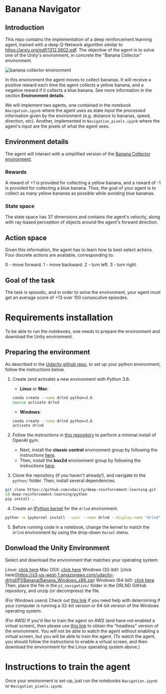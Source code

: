 # Banana Navigator

## Introduction

This repo contains the implementation of a deep reinforcement learning agent, trained with a deep Q-Network algorithm similar to https://arxiv.org/pdf/1312.5602.pdf. The objective of the agent is to solve one of the Unity's environment, in concrete the "Banana Collector" environment.

![banana collector environment](https://github.com/manuelsh/banana-navigator/blob/master/images/banana.gif)

In this environment the agent moves to collect bananas. It will receive a positive reward each time the agent collects a yellow banana, and a negative reward if it collects a blue banana. See more information in the section **Environment details**.

We will implement two agents, one contained in the notebook `Navigation.ipynb` where the agent uses as state input the processed information given by the environment (e.g. distance to bananas, speed, direction, etc). Another, implemented in `Navigation_pixels.ipynb` where the agent's input are the pixels of what the agent sees.

## Environment details

The agent will interact with a simplified version of the [Banana Collector environment](https://github.com/Unity-Technologies/ml-agents/blob/master/docs/Learning-Environment-Examples.md#banana-collector).

### Rewards

A reward of +1 is provided for collecting a yellow banana, and a reward of -1 is provided for collecting a blue banana. Thus, the goal of your agent is to collect as many yellow bananas as possible while avoiding blue bananas.

### State space

The state space has 37 dimensions and contains the agent's velocity, along with ray-based perception of objects around the agent's forward direction. 

## Action space

Given this information, the agent has to learn how to best select actions. Four discrete actions are available, corresponding to:

0 - move forward.
1 - move backward.
2 - turn left.
3 - turn right.

## Goal of the task

The task is episodic, and in order to solve the environment, your agent must get an average score of +13 over 100 consecutive episodes.

# Requirements installation

To be able to run the notebooks, one needs to prepare the environment and download the Unity environment.

## Preparing the environment

As described in the [Udacity github repo](https://github.com/udacity/deep-reinforcement-learning#dependencies), to set up your python environment, follow the instructions below.

1. Create (and activate) a new environment with Python 3.6.

	- __Linux__ or __Mac__: 
	```bash
	conda create --name drlnd python=3.6
	source activate drlnd
	```
	- __Windows__: 
	```bash
	conda create --name drlnd python=3.6 
	activate drlnd
	```
	
2. Follow the instructions in [this repository](https://github.com/openai/gym) to perform a minimal install of OpenAI gym.  
	- Next, install the **classic control** environment group by following the instructions [here](https://github.com/openai/gym#classic-control).
	- Then, install the **box2d** environment group by following the instructions [here](https://github.com/openai/gym#box2d).
	
3. Clone the repository (if you haven't already!), and navigate to the `python/` folder.  Then, install several dependencies.
```bash
git clone https://github.com/udacity/deep-reinforcement-learning.git
cd deep-reinforcement-learning/python
pip install .
```

4. Create an [IPython kernel](http://ipython.readthedocs.io/en/stable/install/kernel_install.html) for the `drlnd` environment.  
```bash
python -m ipykernel install --user --name drlnd --display-name "drlnd"
```

5. Before running code in a notebook, change the kernel to match the `drlnd` environment by using the drop-down `Kernel` menu. 

## Donwload the Unity Environment

Select and download the environment that matches your operating system:

Linux: [click here](https://s3-us-west-1.amazonaws.com/udacity-drlnd/P1/Banana/Banana_Linux.zip)
Mac OSX: [click here](https://s3-us-west-1.amazonaws.com/udacity-drlnd/P1/Banana/Banana.app.zip)
Windows (32-bit): [click here(]https://s3-us-west-1.amazonaws.com/udacity-drlnd/P1/Banana/Banana_Windows_x86.zip)
Windows (64-bit): [click here](https://s3-us-west-1.amazonaws.com/udacity-drlnd/P1/Banana/Banana_Windows_x86_64.zip)
Then, place the file in the `p1_navigation/` folder in the DRLND GitHub repository, and unzip (or decompress) the file.

(For Windows users) Check out [this link](https://support.microsoft.com/en-us/help/827218/how-to-determine-whether-a-computer-is-running-a-32-bit-version-or-64) if you need help with determining if your computer is running a 32-bit version or 64-bit version of the Windows operating system.

(For AWS) If you'd like to train the agent on AWS (and have not enabled a virtual screen), then please use [this link](https://s3-us-west-1.amazonaws.com/udacity-drlnd/P1/Banana/Banana_Linux_NoVis.zip) to obtain the "headless" version of the environment. You will not be able to watch the agent without enabling a virtual screen, but you will be able to train the agent. (To watch the agent, you should follow the instructions to enable a virtual screen, and then download the environment for the Linux operating system above.)

# Instructions to train the agent

Once your environment is set-up, just run the notebooks `Navigation.ipynb` or `Navigation_pixels.ipynb`.

